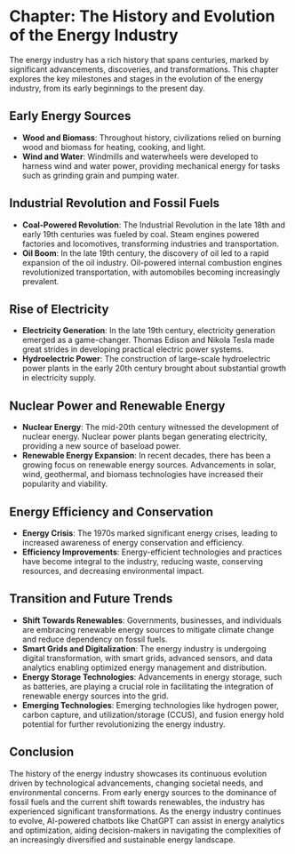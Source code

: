 Chapter: The History and Evolution of the Energy Industry
=========================================================

The energy industry has a rich history that spans centuries, marked by significant advancements, discoveries, and transformations. This chapter explores the key milestones and stages in the evolution of the energy industry, from its early beginnings to the present day.

Early Energy Sources
--------------------

* **Wood and Biomass**: Throughout history, civilizations relied on burning wood and biomass for heating, cooking, and light.
* **Wind and Water**: Windmills and waterwheels were developed to harness wind and water power, providing mechanical energy for tasks such as grinding grain and pumping water.

Industrial Revolution and Fossil Fuels
--------------------------------------

* **Coal-Powered Revolution**: The Industrial Revolution in the late 18th and early 19th centuries was fueled by coal. Steam engines powered factories and locomotives, transforming industries and transportation.
* **Oil Boom**: In the late 19th century, the discovery of oil led to a rapid expansion of the oil industry. Oil-powered internal combustion engines revolutionized transportation, with automobiles becoming increasingly prevalent.

Rise of Electricity
-------------------

* **Electricity Generation**: In the late 19th century, electricity generation emerged as a game-changer. Thomas Edison and Nikola Tesla made great strides in developing practical electric power systems.
* **Hydroelectric Power**: The construction of large-scale hydroelectric power plants in the early 20th century brought about substantial growth in electricity supply.

Nuclear Power and Renewable Energy
----------------------------------

* **Nuclear Energy**: The mid-20th century witnessed the development of nuclear energy. Nuclear power plants began generating electricity, providing a new source of baseload power.
* **Renewable Energy Expansion**: In recent decades, there has been a growing focus on renewable energy sources. Advancements in solar, wind, geothermal, and biomass technologies have increased their popularity and viability.

Energy Efficiency and Conservation
----------------------------------

* **Energy Crisis**: The 1970s marked significant energy crises, leading to increased awareness of energy conservation and efficiency.
* **Efficiency Improvements**: Energy-efficient technologies and practices have become integral to the industry, reducing waste, conserving resources, and decreasing environmental impact.

Transition and Future Trends
----------------------------

* **Shift Towards Renewables**: Governments, businesses, and individuals are embracing renewable energy sources to mitigate climate change and reduce dependency on fossil fuels.
* **Smart Grids and Digitalization**: The energy industry is undergoing digital transformation, with smart grids, advanced sensors, and data analytics enabling optimized energy management and distribution.
* **Energy Storage Technologies**: Advancements in energy storage, such as batteries, are playing a crucial role in facilitating the integration of renewable energy sources into the grid.
* **Emerging Technologies**: Emerging technologies like hydrogen power, carbon capture, and utilization/storage (CCUS), and fusion energy hold potential for further revolutionizing the energy industry.

Conclusion
----------

The history of the energy industry showcases its continuous evolution driven by technological advancements, changing societal needs, and environmental concerns. From early energy sources to the dominance of fossil fuels and the current shift towards renewables, the industry has experienced significant transformations. As the energy industry continues to evolve, AI-powered chatbots like ChatGPT can assist in energy analytics and optimization, aiding decision-makers in navigating the complexities of an increasingly diversified and sustainable energy landscape.
